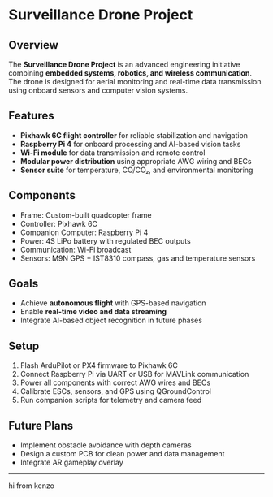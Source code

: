 # Surveillance Drone Project

## Overview
The **Surveillance Drone Project** is an advanced engineering initiative combining **embedded systems, robotics, and wireless communication**. The drone is designed for aerial monitoring and real-time data transmission using onboard sensors and computer vision systems.

## Features
- **Pixhawk 6C flight controller** for reliable stabilization and navigation  
- **Raspberry Pi 4** for onboard processing and AI-based vision tasks  
- **Wi-Fi module** for data transmission and remote control  
- **Modular power distribution** using appropriate AWG wiring and BECs  
- **Sensor suite** for temperature, CO/CO₂, and environmental monitoring  

## Components
- Frame: Custom-built quadcopter frame  
- Controller: Pixhawk 6C  
- Companion Computer: Raspberry Pi 4  
- Power: 4S LiPo battery with regulated BEC outputs  
- Communication: Wi-Fi broadcast  
- Sensors: M9N GPS + IST8310 compass, gas and temperature sensors  

## Goals
- Achieve **autonomous flight** with GPS-based navigation  
- Enable **real-time video and data streaming**  
- Integrate AI-based object recognition in future phases  

## Setup
1. Flash ArduPilot or PX4 firmware to Pixhawk 6C  
2. Connect Raspberry Pi via UART or USB for MAVLink communication  
3. Power all components with correct AWG wires and BECs  
4. Calibrate ESCs, sensors, and GPS using QGroundControl  
5. Run companion scripts for telemetry and camera feed  

## Future Plans
- Implement obstacle avoidance with depth cameras  
- Design a custom PCB for clean power and data management  
- Integrate AR gameplay overlay  

---
hi from kenzo

